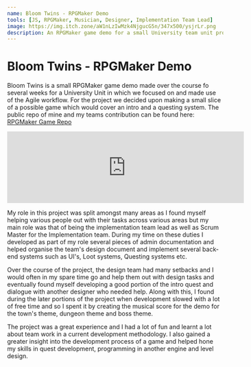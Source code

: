 ```yaml
---
name: Bloom Twins - RPGMaker Demo
tools: [JS, RPGMaker, Musician, Designer, Implementation Team Lead]
image: https://img.itch.zone/aW1nLzIwMzk4NjgucG5n/347x500/ysjrLr.png
description: An RPGMaker game demo for a small University team unit project.
---
```


# Bloom Twins - RPGMaker Demo

Bloom Twins is a small RPGMaker game demo made over the course fo several weeks for a University Unit in which we focused on and made use of the Agile workflow.
For the project we decided upon making a small slice of a possible game which would cover an intro and a questing system. The public repo of mine and my teams contribution can be found here: [RPGMaker Game Repo](https://github.com/Chi-Time/DAC515-RPGMaker-Game/tree/dev)

<iframe frameborder="0" src="https://itch.io/embed/410289?bg_color=ffffff&amp;fg_color=222222&amp;link_color=323331&amp;border_color=585858" width="552" height="167"></iframe>

My role in this project was split amongst many areas as I found myself helping various people out with their tasks across various areas but my main role was that of being the implementation team lead as well as Scrum Master for the Implementation team. During my time on these duties I developed as part of my role several pieces of admin documentation and helped organise the team's design document and implement several back-end systems such as UI's, Loot systems, Questing systems etc. 

Over the course of the project, the design team had many setbacks and I would often in my spare time go and help them out with design tasks and eventually found myself developing a good portion of the intro quest and dialogue with another designer who needed help. Along with this, I found during the later portions of the project when development slowed with a lot of free time and so I spent it by creating the musical score for the demo for the town's theme, dungeon theme and boss theme.

The project was a great experience and I had a lot of fun and learnt a lot about team work in a current development methodology. I also gained a greater insight into the development process of a game and helped hone my skills in quest development, programming in another engine and level design.